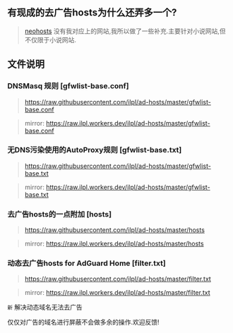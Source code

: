 ## 有现成的去广告hosts为什么还弄多一个?
> [neohosts](https://github.com/neoFelhz/neohosts) 没有我对应上的网站,我所以做了一些补充.主要针对小说网站,但不仅限于小说网站.

## 文件说明

### DNSMasq 规则 [gfwlist-base.conf]
> https://raw.githubusercontent.com/ilpl/ad-hosts/master/gfwlist-base.conf

> mirror: https://raw.ilpl.workers.dev/ilpl/ad-hosts/master/gfwlist-base.conf

### 无DNS污染使用的AutoProxy规则 [gfwlist-base.txt]
> https://raw.githubusercontent.com/ilpl/ad-hosts/master/gfwlist-base.txt

> mirror: https://raw.ilpl.workers.dev/ilpl/ad-hosts/master/gfwlist-base.txt

### 去广告hosts的一点附加 [hosts]
> https://raw.githubusercontent.com/ilpl/ad-hosts/master/hosts

> mirror: https://raw.ilpl.workers.dev/ilpl/ad-hosts/master/hosts

### 动态去广告hosts for AdGuard Home [filter.txt]
> https://raw.githubusercontent.com/ilpl/ad-hosts/master/filter.txt

> mirror: https://raw.ilpl.workers.dev/ilpl/ad-hosts/master/filter.txt

`新` 解决动态域名无法去广告

仅仅对广告的域名进行屏蔽不会做多余的操作.欢迎反馈!
